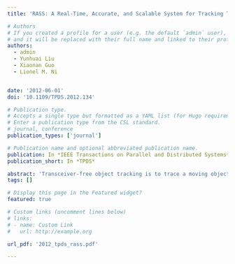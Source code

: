```yaml
---
title: 'RASS: A Real-Time, Accurate, and Scalable System for Tracking Transceiver-Free Objects'

# Authors
# If you created a profile for a user (e.g. the default `admin` user), write the username (folder name) here
# and it will be replaced with their full name and linked to their profile.
authors:
  - admin
  - Yunhuai Liu
  - Xiaonan Guo
  - Lionel M. Ni


date: '2012-06-01'
doi: '10.1109/TPDS.2012.134'

# Publication type.
# Accepts a single type but formatted as a YAML list (for Hugo requirements).
# Enter a publication type from the CSL standard.
# journal, conference
publication_types: ['journal']

# Publication name and optional abbreviated publication name.
publication: In *IEEE Transactions on Parallel and Distributed Systems*
publication_short: In *TPDS*

abstract: 'Transceiver-free object tracking is to trace a moving object that does not carry any communication device in an environment with some monitoring nodes predeployed. Among all the tracking technologies, RF-based technology is an emerging research field facing many challenges. Although we proposed the original idea, until now there is no method achieving scalability without sacrificing latency and accuracy. In this paper, we put forward a real-time tracking system RASS, which can achieve this goal and is promising in the applications like the safeguard system. Our basic idea is to divide the tracking field into different areas, with adjacent areas using different communication channels. So, the interference among different areas can be prevented. For each area, three communicating nodes are deployed on the ceiling as a regular triangle to monitor this area. In each triangle area, we use a Support Vector Regression (SVR) model to locate the object. This model simulates the relationship between the signal dynamics caused by the object and the object position. It not only considers the ideal case of signal dynamics caused by the object, but also utilizes their irregular information. As a result, it can reach the tracking accuracy to around 1 m by just using three nodes in a triangle area with 4 m in each side. The experiments show that the tracking latency of the proposed RASS system is bounded by only about 0.26 m. Our system scales well to a large deployment field without sacrificing the latency and accuracy.'
tags: []

# Display this page in the Featured widget?
featured: true

# Custom links (uncomment lines below)
# links:
# - name: Custom Link
#   url: http://example.org

url_pdf: '2012_tpds_rass.pdf'

---
```

